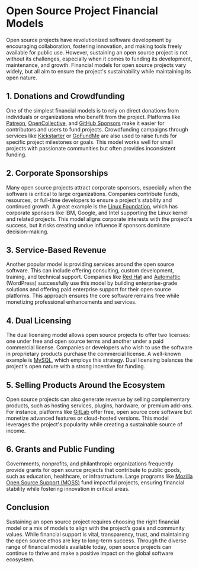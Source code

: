 # Open Source Project Financial Models

Open source projects have revolutionized software development by encouraging collaboration, fostering innovation, and making tools freely available for public use. However, sustaining an open source project is not without its challenges, especially when it comes to funding its development, maintenance, and growth. Financial models for open source projects vary widely, but all aim to ensure the project's sustainability while maintaining its open nature.

## 1. **Donations and Crowdfunding**
One of the simplest financial models is to rely on direct donations from individuals or organizations who benefit from the project. Platforms like [Patreon](https://www.patreon.com/), [OpenCollective](https://opencollective.com/), and [GitHub Sponsors](https://github.com/sponsors) make it easier for contributors and users to fund projects. Crowdfunding campaigns through services like [Kickstarter](https://www.kickstarter.com/) or [GoFundMe](https://www.gofundme.com/) are also used to raise funds for specific project milestones or goals. This model works well for small projects with passionate communities but often provides inconsistent funding.

## 2. **Corporate Sponsorships**
Many open source projects attract corporate sponsors, especially when the software is critical to large organizations. Companies contribute funds, resources, or full-time developers to ensure a project's stability and continued growth. A great example is the [Linux Foundation](https://www.linuxfoundation.org/), which has corporate sponsors like IBM, Google, and Intel supporting the Linux kernel and related projects. This model aligns corporate interests with the project's success, but it risks creating undue influence if sponsors dominate decision-making.

## 3. **Service-Based Revenue**
Another popular model is providing services around the open source software. This can include offering consulting, custom development, training, and technical support. Companies like [Red Hat](https://www.redhat.com/) and [Automattic](https://automattic.com/) (WordPress) successfully use this model by building enterprise-grade solutions and offering paid enterprise support for their open source platforms. This approach ensures the core software remains free while monetizing professional enhancements and services.

## 4. **Dual Licensing**
The dual licensing model allows open source projects to offer two licenses: one under free and open source terms and another under a paid commercial license. Companies or developers who wish to use the software in proprietary products purchase the commercial license. A well-known example is [MySQL](https://www.mysql.com/), which employs this strategy. Dual licensing balances the project's open nature with a strong incentive for funding.

## 5. **Selling Products Around the Ecosystem**
Open source projects can also generate revenue by selling complementary products, such as hosting services, plugins, hardware, or premium add-ons. For instance, platforms like [GitLab](https://about.gitlab.com/) offer free, open source core software but monetize advanced features or cloud-hosted versions. This model leverages the project's popularity while creating a sustainable source of income.

## 6. **Grants and Public Funding**
Governments, nonprofits, and philanthropic organizations frequently provide grants for open source projects that contribute to public goods, such as education, healthcare, or infrastructure. Large programs like [Mozilla Open Source Support (MOSS)](https://www.mozilla.org/en-US/moss/) fund impactful projects, ensuring financial stability while fostering innovation in critical areas.

## Conclusion
Sustaining an open source project requires choosing the right financial model or a mix of models to align with the project’s goals and community values. While financial support is vital, transparency, trust, and maintaining the open source ethos are key to long-term success. Through the diverse range of financial models available today, open source projects can continue to thrive and make a positive impact on the global software ecosystem.